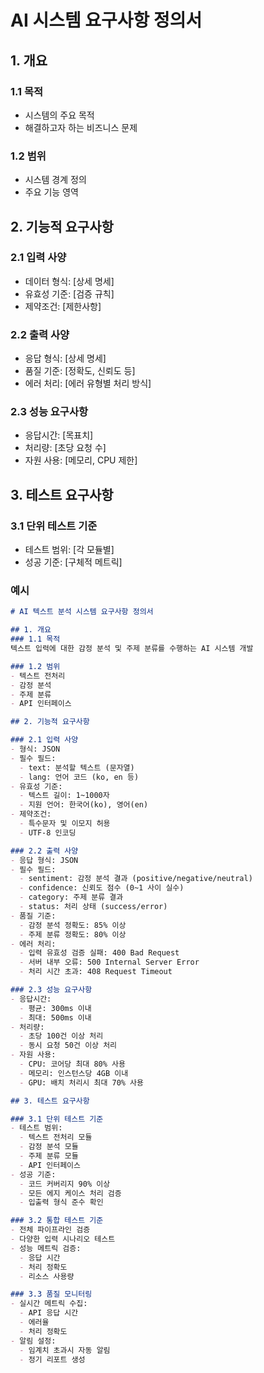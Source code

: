 # AI 시스템 요구사항 정의서

## 1. 개요
### 1.1 목적
- 시스템의 주요 목적
- 해결하고자 하는 비즈니스 문제

### 1.2 범위
- 시스템 경계 정의
- 주요 기능 영역

## 2. 기능적 요구사항

### 2.1 입력 사양
- 데이터 형식: [상세 명세]
- 유효성 기준: [검증 규칙]
- 제약조건: [제한사항]

### 2.2 출력 사양
- 응답 형식: [상세 명세]
- 품질 기준: [정확도, 신뢰도 등]
- 에러 처리: [에러 유형별 처리 방식]

### 2.3 성능 요구사항
- 응답시간: [목표치]
- 처리량: [초당 요청 수]
- 자원 사용: [메모리, CPU 제한]

## 3. 테스트 요구사항

### 3.1 단위 테스트 기준
- 테스트 범위: [각 모듈별]
- 성공 기준: [구체적 메트릭]

### 예시
``` markdown
# AI 텍스트 분석 시스템 요구사항 정의서

## 1. 개요
### 1.1 목적
텍스트 입력에 대한 감정 분석 및 주제 분류를 수행하는 AI 시스템 개발

### 1.2 범위
- 텍스트 전처리
- 감정 분석
- 주제 분류
- API 인터페이스

## 2. 기능적 요구사항

### 2.1 입력 사양
- 형식: JSON
- 필수 필드:
  - text: 분석할 텍스트 (문자열)
  - lang: 언어 코드 (ko, en 등)
- 유효성 기준:
  - 텍스트 길이: 1~1000자
  - 지원 언어: 한국어(ko), 영어(en)
- 제약조건:
  - 특수문자 및 이모지 허용
  - UTF-8 인코딩

### 2.2 출력 사양
- 응답 형식: JSON
- 필수 필드:
  - sentiment: 감정 분석 결과 (positive/negative/neutral)
  - confidence: 신뢰도 점수 (0~1 사이 실수)
  - category: 주제 분류 결과
  - status: 처리 상태 (success/error)
- 품질 기준:
  - 감정 분석 정확도: 85% 이상
  - 주제 분류 정확도: 80% 이상
- 에러 처리:
  - 입력 유효성 검증 실패: 400 Bad Request
  - 서버 내부 오류: 500 Internal Server Error
  - 처리 시간 초과: 408 Request Timeout

### 2.3 성능 요구사항
- 응답시간:
  - 평균: 300ms 이내
  - 최대: 500ms 이내
- 처리량:
  - 초당 100건 이상 처리
  - 동시 요청 50건 이상 처리
- 자원 사용:
  - CPU: 코어당 최대 80% 사용
  - 메모리: 인스턴스당 4GB 이내
  - GPU: 배치 처리시 최대 70% 사용

## 3. 테스트 요구사항

### 3.1 단위 테스트 기준
- 테스트 범위:
  - 텍스트 전처리 모듈
  - 감정 분석 모듈
  - 주제 분류 모듈
  - API 인터페이스
- 성공 기준:
  - 코드 커버리지 90% 이상
  - 모든 에지 케이스 처리 검증
  - 입출력 형식 준수 확인

### 3.2 통합 테스트 기준
- 전체 파이프라인 검증
- 다양한 입력 시나리오 테스트
- 성능 메트릭 검증:
  - 응답 시간
  - 처리 정확도
  - 리소스 사용량

### 3.3 품질 모니터링
- 실시간 메트릭 수집:
  - API 응답 시간
  - 에러율
  - 처리 정확도
- 알림 설정:
  - 임계치 초과시 자동 알림
  - 정기 리포트 생성
```

